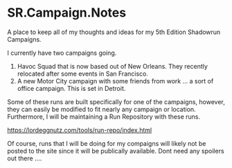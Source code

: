 # SR.Campaign.Notes
A place to keep all of my thoughts and ideas for my 5th Edition Shadowrun Campaigns.  

I currently have two campaigns going.  

1.  Havoc Squad that is now based out of New Orleans.  They recently relocated after some events in San Francisco.
2.  A new Motor City campaign with some friends from work ... a sort of office campaign.  This is set in Detroit.

Some of these runs are built specifically for one of the campaigns, however, they can easily be modified to fit nearly any campaign or location.  Furthermore, I will be maintaining a Run Repository with these runs.

https://lordeggnutz.com/tools/run-repo/index.html

Of course, runs that I will be doing for my compaigns will likely not be posted to the site since it will be publically available.  Dont need any spoilers out there ....
